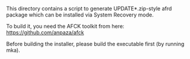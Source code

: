 This directory contains a script to generate UPDATE*.zip-style
afrd package which can be installed via System Recovery mode.

To build it, you need the AFCK toolkit from here:
https://github.com/anpaza/afck

Before building the installer, please build the executable first
(by running mka).
